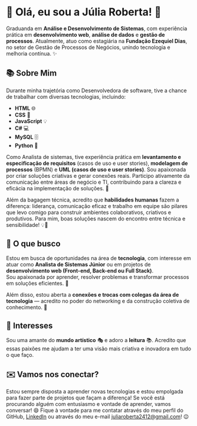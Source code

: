 # 🚀 Olá, eu sou a Júlia Roberta! 👋


Graduanda em **Análise e Desenvolvimento de Sistemas**, com experiência prática em **desenvolvimento web**, **análise de dados** e **gestão de processos**. Atualmente, atuo como estagiária na **Fundação Ezequiel Dias**, no setor de Gestão de Processos de Negócios, unindo tecnologia e melhoria contínua. ✨

## 📚 Sobre Mim

Durante minha trajetória como Desenvolvedora de software, tive a chance de trabalhar com diversas tecnologias, incluindo:

* **HTML** 🌐
* **CSS** 🎨
* **JavaScript** 💡
* **C#** 💻
* **MySQL** 🗄️
* **Python** 🐍

Como Analista de sistemas, tive experiência prática em **levantamento e especificação de requisitos** (casos de uso e user stories), **modelagem de processos** (BPMN) e **UML (casos de uso e user stories)**. Sou apaixonada por criar soluções criativas e gerar conexões reais. Participo ativamente da comunicação entre áreas de negócio e TI, contribuindo para a clareza e eficácia na implementação de soluções. 🤝

Além da bagagem técnica, acredito que **habilidades humanas** fazem a diferença: liderança, comunicação eficaz e trabalho em equipe são pilares que levo comigo para construir ambientes colaborativos, criativos e produtivos. Para mim, boas soluções nascem do encontro entre técnica e sensibilidade! 💡💖

## 🎯 O que busco

Estou em busca de oportunidades na área de **tecnologia**, com interesse em atuar como **Analista de Sistemas Júnior** ou em projetos de **desenvolvimento web (Front-end, Back-end ou Full Stack)**.  
Sou apaixonada por aprender, resolver problemas e transformar processos em soluções eficientes. 🚀

Além disso, estou aberta a **conexões e trocas com colegas da área de tecnologia** — acredito no poder do networking e da construção coletiva de conhecimento. 🤝 

## 🎨 Interesses

Sou uma amante do **mundo artístico** 🎭 e adoro a **leitura** 📚. Acredito que essas paixões me ajudam a ter uma visão mais criativa e inovadora em tudo o que faço.


## ✉️ Vamos nos conectar?

Estou sempre disposta a aprender novas tecnologias e estou empolgada para fazer parte de projetos que façam a diferença! Se você está procurando alguém com entusiasmo e vontade de aprender, vamos conversar! 😄 Fique à vontade para me contatar através do meu perfil do GitHub, [LinkedIn](https://www.linkedin.com/in/juliarobertasouza/) ou através do meu e-mail juliaroberta2412@gmail.com! 😉

